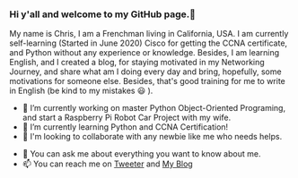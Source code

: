 ### Hi y'all and welcome to my GitHub page.👋

My name is Chris, I am a Frenchman living in California, USA. 
I am currently self-learning (Started in June 2020) Cisco for getting the CCNA certificate, and Python without any experience or knowledge.
Besides, I am learning English, and I created a blog, for staying motivated in my Networking Journey, and share what am I doing every day and bring, hopefully, some motivations for someone else.
Besides, that's good training for me to write in English (be kind to my mistakes 😃 ).

- 🔭 I’m currently working on master Python Object-Oriented Programing, and start a Raspberry Pi Robot Car Project with my wife.
- 🌱 I’m currently learning Python and CCNA Certification!
- 👯 I'm looking to collaborate with any newbie like me who needs helps.
<!-- - 🤔 I’m looking for help with ...
-->
- 💬 You can ask me about everything you want to know about me.
- 📫 You can reach me on [Tweeter](https://twitter.com/DedmanRollet) and [My Blog](https://christechjourney.blogspot.com)
